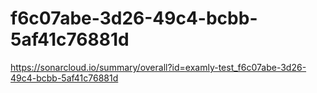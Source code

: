 # f6c07abe-3d26-49c4-bcbb-5af41c76881d
https://sonarcloud.io/summary/overall?id=examly-test_f6c07abe-3d26-49c4-bcbb-5af41c76881d
